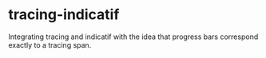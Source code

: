 # tracing-indicatif
Integrating tracing and indicatif with the idea that progress bars correspond exactly to a tracing span.
